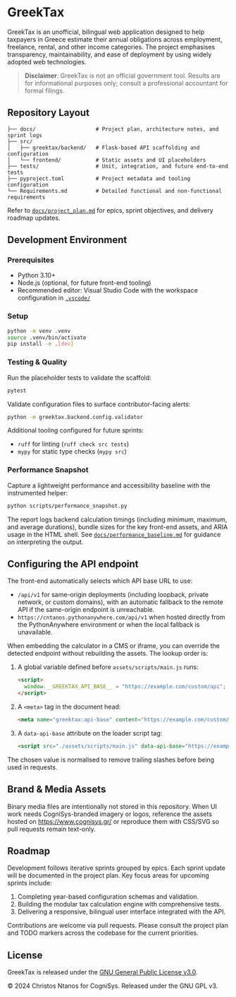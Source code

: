 # GreekTax

GreekTax is an unofficial, bilingual web application designed to help taxpayers
in Greece estimate their annual obligations across employment, freelance,
rental, and other income categories. The project emphasises transparency,
maintainability, and ease of deployment by using widely adopted web
technologies.

> **Disclaimer**: GreekTax is not an official government tool. Results are for
> informational purposes only; consult a professional accountant for formal
> filings.

## Repository Layout

```
├── docs/                   # Project plan, architecture notes, and sprint logs
├── src/
│   ├── greektax/backend/   # Flask-based API scaffolding and configuration
│   └── frontend/           # Static assets and UI placeholders
├── tests/                  # Unit, integration, and future end-to-end tests
├── pyproject.toml          # Project metadata and tooling configuration
└── Requirements.md         # Detailed functional and non-functional requirements
```

Refer to [`docs/project_plan.md`](docs/project_plan.md) for epics, sprint
objectives, and delivery roadmap updates.

## Development Environment

### Prerequisites
- Python 3.10+
- Node.js (optional, for future front-end tooling)
- Recommended editor: Visual Studio Code with the workspace configuration in
  [`.vscode/`](.vscode/)

### Setup

```bash
python -m venv .venv
source .venv/bin/activate
pip install -e .[dev]
```

### Testing & Quality

Run the placeholder tests to validate the scaffold:

```bash
pytest
```

Validate configuration files to surface contributor-facing alerts:

```bash
python -m greektax.backend.config.validator
```

Additional tooling configured for future sprints:

- `ruff` for linting (`ruff check src tests`)
- `mypy` for static type checks (`mypy src`)

### Performance Snapshot

Capture a lightweight performance and accessibility baseline with the
instrumented helper:

```bash
python scripts/performance_snapshot.py
```

The report logs backend calculation timings (including minimum, maximum, and
average durations), bundle sizes for the key front-end assets, and ARIA usage in
the HTML shell. See [`docs/performance_baseline.md`](docs/performance_baseline.md)
for guidance on interpreting the output.

## Configuring the API endpoint

The front-end automatically selects which API base URL to use:

- `/api/v1` for same-origin deployments (including loopback, private network,
  or custom domains), with an automatic fallback to the remote API if the
  same-origin endpoint is unreachable.
- `https://cntanos.pythonanywhere.com/api/v1` when hosted directly from the
  PythonAnywhere environment or when the local fallback is unavailable.

When embedding the calculator in a CMS or iframe, you can override the detected
endpoint without rebuilding the assets. The lookup order is:

1. A global variable defined before `assets/scripts/main.js` runs:
   ```html
   <script>
     window.__GREEKTAX_API_BASE__ = "https://example.com/custom/api";
   </script>
   ```
2. A `<meta>` tag in the document head:
   ```html
   <meta name="greektax:api-base" content="https://example.com/custom/api" />
   ```
3. A `data-api-base` attribute on the loader script tag:
   ```html
   <script src="./assets/scripts/main.js" data-api-base="https://example.com/custom/api"></script>
   ```

The chosen value is normalised to remove trailing slashes before being used in
requests.

## Brand & Media Assets

Binary media files are intentionally not stored in this repository. When UI work
needs CogniSys-branded imagery or logos, reference the assets hosted on
https://www.cognisys.gr/ or reproduce them with CSS/SVG so pull requests remain
text-only.

## Roadmap

Development follows iterative sprints grouped by epics. Each sprint update will
be documented in the project plan. Key focus areas for upcoming sprints include:

1. Completing year-based configuration schemas and validation.
2. Building the modular tax calculation engine with comprehensive tests.
3. Delivering a responsive, bilingual user interface integrated with the API.

Contributions are welcome via pull requests. Please consult the project plan and
TODO markers across the codebase for the current priorities.

## License

GreekTax is released under the [GNU General Public License v3.0](LICENSE).

&copy; 2024 Christos Ntanos for CogniSys. Released under the GNU GPL v3.
